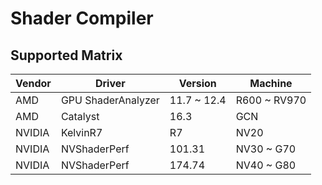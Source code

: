 # Shader Compiler

## Supported Matrix
|Vendor|Driver            |Version    |Machine     |
|------|------------------|-----------|------------|
|AMD   |GPU ShaderAnalyzer|11.7 ~ 12.4|R600 ~ RV970|
|AMD   |Catalyst          |16.3       |GCN         |
|NVIDIA|KelvinR7          |R7         |NV20        |
|NVIDIA|NVShaderPerf      |101.31     |NV30 ~ G70  |
|NVIDIA|NVShaderPerf      |174.74     |NV40 ~ G80  |